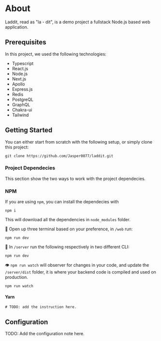 # About

Laddit, read as "la - dit", is a demo project a fullstack Node.js based web application.

## Prerequisites

In this project, we used the following technologies:

* Typescript
* React.js
* Node.js
* Next.js
* Apollo
* Express.js
* Redis
* PostgreQL
* GraphQL
* Chakra-ui
* Tailwind

## Getting Started

You can either start from scratch with the following setup, or simply clone this project:

```git
git clone https://github.com/Jasper0077/laddit.git
```

### Project Dependecies

This section show the two ways to work with the project dependecies. 

### NPM

If you are using `npm`, you can install the dependecies with
```
npm i
```

This will download all the dependencies in `node_modules` folder.

:runner: Open up three terminal based on your preference, in `/web` run:
```
npm run dev
```

:runner: In `/server` run the following respectively in two different CLI:
```
npm run dev
```

:eye: `npm run watch` will observer for changes in your code, and update the `/server/dist` folder, it is where your backend code is compiled and used on production.
```
npm run watch
```

#### Yarn
```
# TODO: add the instruction here. 
```

## Configuration

TODO: Add the configuration note here.



